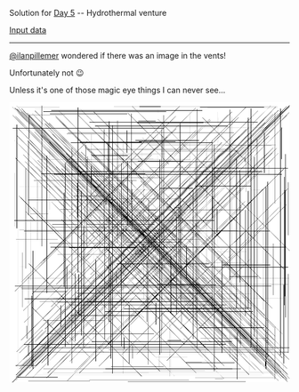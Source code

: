 Solution for [Day 5](https://adventofcode.com/2021/day/5) -- Hydrothermal venture

[Input data](../../../../../resources/day05input.txt)

---

[@ilanpillemer](https://github.com/ilanpillemer) wondered if there was an image in the vents!

Unfortunately not 😉

Unless it's one of those magic eye things I can never see...

![Disappointing vent image](vents.png?raw=true)